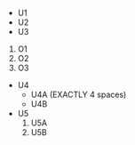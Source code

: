 

- U1
- U2
- U3
1. O1
2. O2
3. O3
- U4
    - U4A (EXACTLY 4 spaces)
    - U4B
- U5
    1. U5A
    2. U5B
